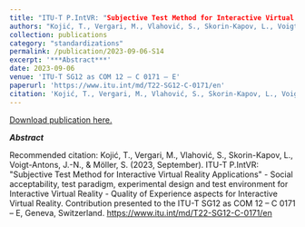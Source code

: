 ```yaml
---
title: "ITU-T P.IntVR: "Subjective Test Method for Interactive Virtual Reality Applications" - Social acceptability, test paradigm, experimental design and test environment for Interactive Virtual Reality"
authors: "Kojić, T., Vergari, M., Vlahović, S., Skorin-Kapov, L., Voigt-Antons, J.-N., & Möller, S."
collection: publications
category: "standardizations"
permalink: /publication/2023-09-06-S14
excerpt: '***Abstract***'
date: 2023-09-06
venue: 'ITU-T SG12 as COM 12 – C 0171 – E'
paperurl: 'https://www.itu.int/md/T22-SG12-C-0171/en'
citation: 'Kojić, T., Vergari, M., Vlahović, S., Skorin-Kapov, L., Voigt-Antons, J.-N., &amp; Möller, S. (2023, September). ITU-T P.IntVR: &quot;Subjective Test Method for Interactive Virtual Reality Applications&quot; - Social acceptability, test paradigm, experimental design and test environment for Interactive Virtual Reality - Quality of Experience aspects for Interactive Virtual Reality. Contribution presented to the ITU-T SG12 as COM 12 – C 0171 – E, Geneva, Switzerland. https://www.itu.int/md/T22-SG12-C-0171/en'
---
```


<a href='https://www.itu.int/md/T22-SG12-C-0171/en'>Download publication here.</a>

***Abstract***

Recommended citation: Kojić, T., Vergari, M., Vlahović, S., Skorin-Kapov, L., Voigt-Antons, J.-N., & Möller, S. (2023, September). ITU-T P.IntVR: "Subjective Test Method for Interactive Virtual Reality Applications" - Social acceptability, test paradigm, experimental design and test environment for Interactive Virtual Reality - Quality of Experience aspects for Interactive Virtual Reality. Contribution presented to the ITU-T SG12 as COM 12 – C 0171 – E, Geneva, Switzerland. https://www.itu.int/md/T22-SG12-C-0171/en
